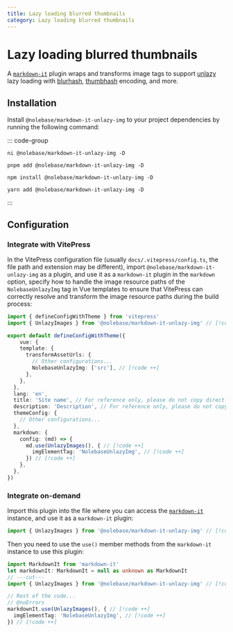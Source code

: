 ```yaml
---
title: Lazy loading blurred thumbnails
category: Lazy loading blurred thumbnails
---
```


<script setup>
import packageJSON from '~/packages/markdown-it-unlazy-img/package.json'
</script>

# Lazy loading blurred thumbnails <Badge type="tip" :text="`v${packageJSON.version}`" />

A [`markdown-it`](https://github.com/markdown-it/markdown-it) plugin wraps and transforms image tags to support [unlazy](https://github.com/johannschopplich/unlazy) lazy loading with [blurhash](https://github.com/woltapp/blurhash), [thumbhash](https://github.com/evanw/thumbhash) encoding, and more.

## Installation

Install `@nolebase/markdown-it-unlazy-img` to your project dependencies by running the following command:

::: code-group

```shell [@antfu/ni]
ni @nolebase/markdown-it-unlazy-img -D
```

```shell [pnpm]
pnpm add @nolebase/markdown-it-unlazy-img -D
```

```shell [npm]
npm install @nolebase/markdown-it-unlazy-img -D
```

```shell [yarn]
yarn add @nolebase/markdown-it-unlazy-img -D
```

:::

## Configuration

### Integrate with VitePress

In the VitePress configuration file (usually `docs/.vitepress/config.ts`, the file path and extension may be different), import `@nolebase/markdown-it-unlazy-img` as a plugin, and use it as a `markdown-it` plugin in the `markdown` option, specify how to handle the image resource paths of the `NolebaseUnlazyImg` tag in Vue templates to ensure that VitePress can correctly resolve and transform the image resource paths during the build process:

<!--@include: @/pages/en/snippets/details-colored-diff.md-->

```typescript
import { defineConfigWithTheme } from 'vitepress'
import { UnlazyImages } from '@nolebase/markdown-it-unlazy-img' // [!code ++]

export default defineConfigWithTheme({
    vue: {
    template: {
      transformAssetUrls: {
        // Other configurations...
        NolebaseUnlazyImg: ['src'], // [!code ++]
      },
    },
  },
  lang: 'en',
  title: 'Site name', // For reference only, please do not copy directly
  description: 'Description', // For reference only, please do not copy directly
  themeConfig: {
    // Other configurations...
  },
  markdown: {
    config: (md) => {
      md.use(UnlazyImages(), { // [!code ++]
        imgElementTag: 'NolebaseUnlazyImg', // [!code ++]
      }) // [!code ++]
    },
  },
})
```

### Integrate on-demand

<!--@include: @/pages/en/snippets/configure-on-your-own-warning.md-->

Import this plugin into the file where you can access the [`markdown-it`](https://github.com/markdown-it/markdown-it) instance, and use it as a `markdown-it` plugin:

```typescript
import { UnlazyImages } from '@nolebase/markdown-it-unlazy-img' // [!code ++]
```

Then you need to use the `use()` member methods from the `markdown-it` instance to use this plugin:

```typescript
import MarkdownIt from 'markdown-it'
let markdownIt: MarkdownIt = null as unknown as MarkdownIt
// ---cut---
import { UnlazyImages } from '@nolebase/markdown-it-unlazy-img' // [!code ++]

// Rest of the code...
// @noErrors
markdownIt.use(UnlazyImages(), { // [!code ++]
  imgElementTag: 'NolebaseUnlazyImg', // [!code ++]
}) // [!code ++]
```
